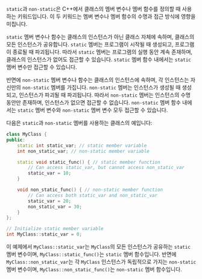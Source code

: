`static`과 `non-static`은 C++에서 클래스의 멤버 변수나 멤버 함수를 정의할 때 사용하는 키워드입니다. 이 두 키워드는 멤버 변수나 멤버 함수의 수명과 접근 방식에 영향을 미칩니다.

`static` 멤버 변수나 함수는 클래스의 인스턴스가 아닌 클래스 자체에 속하며, 클래스의 모든 인스턴스가 공유합니다. `static` 멤버는 프로그램이 시작될 때 생성되고, 프로그램이 종료될 때 파괴됩니다. 따라서 `static` 멤버는 프로그램의 실행 동안 계속 존재하며, 클래스의 인스턴스가 없어도 접근할 수 있습니다. `static` 멤버 함수 내에서는 `static` 멤버 변수만 접근할 수 있습니다.

반면에 `non-static` 멤버 변수나 함수는 클래스의 인스턴스에 속하며, 각 인스턴스는 자신만의 `non-static` 멤버를 가집니다. `non-static` 멤버는 인스턴스가 생성될 때 생성되고, 인스턴스가 파괴될 때 파괴됩니다. 따라서 `non-static` 멤버는 인스턴스의 수명 동안만 존재하며, 인스턴스가 없으면 접근할 수 없습니다. `non-static` 멤버 함수 내에서는 `static` 멤버 변수와 `non-static` 멤버 변수 모두 접근할 수 있습니다.

다음은 `static`과 `non-static` 멤버를 사용하는 클래스의 예입니다:

```cpp
class MyClass {
public:
    static int static_var; // static member variable
    int non_static_var; // non-static member variable

    static void static_func() { // static member function
        // Can access static_var, but cannot access non_static_var
        static_var = 10;
    }

    void non_static_func() { // non-static member function
        // Can access both static_var and non_static_var
        static_var = 20;
        non_static_var = 30;
    }
};

// Initialize static member variable
int MyClass::static_var = 0;
```

이 예제에서 `MyClass::static_var`는 `MyClass`의 모든 인스턴스가 공유하는 `static` 멤버 변수이며, `MyClass::static_func()`는 `static` 멤버 함수입니다. 반면에 `MyClass::non_static_var`는 각 `MyClass` 인스턴스가 독립적으로 가지는 `non-static` 멤버 변수이며, `MyClass::non_static_func()`는 `non-static` 멤버 함수입니다.